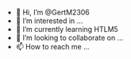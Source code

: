 - 👋 Hi, I’m @GertM2306
- 👀 I’m interested in ...
- 🌱 I’m currently learning HTLM5
- 💞️ I’m looking to collaborate on ...
- 📫 How to reach me ...

<!---
GertM2306/GertM2306 is a ✨ special ✨ repository because its `README.md` (this file) appears on your GitHub profile.
You can click the Preview link to take a look at your changes.
--->
